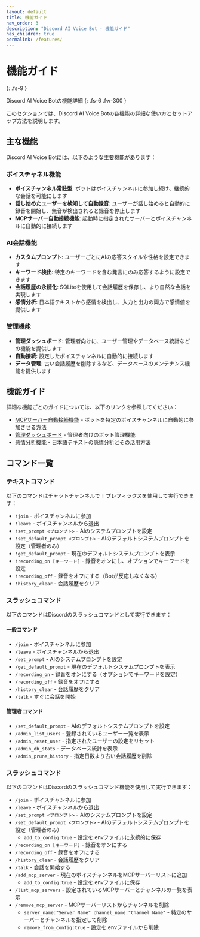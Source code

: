 ```yaml
---
layout: default
title: 機能ガイド
nav_order: 3
description: "Discord AI Voice Bot - 機能ガイド"
has_children: true
permalink: /features/
---
```


# 機能ガイド
{: .fs-9 }

Discord AI Voice Botの機能詳細
{: .fs-6 .fw-300 }

このセクションでは、Discord AI Voice Botの各機能の詳細な使い方とセットアップ方法を説明します。

## 主な機能

Discord AI Voice Botには、以下のような主要機能があります：

### ボイスチャネル機能

- **ボイスチャンネル常駐型**: ボットはボイスチャンネルに参加し続け、継続的な会話を可能にします
- **話し始めたユーザーを検知して自動録音**: ユーザーが話し始めると自動的に録音を開始し、無音が検出されると録音を停止します
- **MCPサーバー自動接続機能**: 起動時に指定されたサーバーとボイスチャンネルに自動的に接続します

### AI会話機能

- **カスタムプロンプト**: ユーザーごとにAIの応答スタイルや性格を設定できます
- **キーワード検出**: 特定のキーワードを含む発言にのみ応答するように設定できます
- **会話履歴の永続化**: SQLiteを使用して会話履歴を保存し、より自然な会話を実現します
- **感情分析**: 日本語テキストから感情を検出し、入力と出力の両方で感情値を提供します

### 管理機能

- **管理ダッシュボード**: 管理者向けに、ユーザー管理やデータベース統計などの機能を提供します
- **自動接続**: 設定したボイスチャンネルに自動的に接続します
- **データ管理**: 古い会話履歴を削除するなど、データベースのメンテナンス機能を提供します

## 機能ガイド

詳細な機能ごとのガイドについては、以下のリンクを参照してください：

- [MCPサーバー自動接続機能](./mcp-servers/) - ボットを特定のボイスチャンネルに自動的に参加させる方法
- [管理ダッシュボード](./admin-dashboard/) - 管理者向けのボット管理機能
- [感情分析機能](./emotion-analysis/) - 日本語テキストの感情分析とその活用方法

## コマンド一覧

### テキストコマンド

以下のコマンドはチャットチャンネルで `!` プレフィックスを使用して実行できます：

- `!join` - ボイスチャンネルに参加
- `!leave` - ボイスチャンネルから退出
- `!set_prompt <プロンプト>` - AIのシステムプロンプトを設定
- `!set_default_prompt <プロンプト>` - AIのデフォルトシステムプロンプトを設定（管理者のみ）
- `!get_default_prompt` - 現在のデフォルトシステムプロンプトを表示
- `!recording_on [キーワード]` - 録音をオンにし、オプションでキーワードを設定
- `!recording_off` - 録音をオフにする（Botが反応しなくなる）
- `!history_clear` - 会話履歴をクリア

### スラッシュコマンド

以下のコマンドはDiscordのスラッシュコマンドとして実行できます：

#### 一般コマンド
- `/join` - ボイスチャンネルに参加
- `/leave` - ボイスチャンネルから退出
- `/set_prompt` - AIのシステムプロンプトを設定
- `/get_default_prompt` - 現在のデフォルトシステムプロンプトを表示
- `/recording_on` - 録音をオンにする（オプションでキーワードを設定）
- `/recording_off` - 録音をオフにする
- `/history_clear` - 会話履歴をクリア
- `/talk` - すぐに会話を開始

#### 管理者コマンド
- `/set_default_prompt` - AIのデフォルトシステムプロンプトを設定
- `/admin_list_users` - 登録されているユーザー一覧を表示
- `/admin_reset_user` - 指定されたユーザーの設定をリセット
- `/admin_db_stats` - データベース統計を表示
- `/admin_prune_history` - 指定日数より古い会話履歴を削除

### スラッシュコマンド

以下のコマンドはDiscordのスラッシュコマンド機能を使用して実行できます：

- `/join` - ボイスチャンネルに参加
- `/leave` - ボイスチャンネルから退出
- `/set_prompt <プロンプト>` - AIのシステムプロンプトを設定
- `/set_default_prompt <プロンプト>` - AIのデフォルトシステムプロンプトを設定（管理者のみ）
  - `add_to_config:true` - 設定を.envファイルに永続的に保存
- `/recording_on [キーワード]` - 録音をオンにする
- `/recording_off` - 録音をオフにする
- `/history_clear` - 会話履歴をクリア
- `/talk` - 会話を開始する
- `/add_mcp_server` - 現在のボイスチャンネルをMCPサーバーリストに追加
  - `add_to_config:true` - 設定を.envファイルに保存
- `/list_mcp_servers` - 設定されているMCPサーバーとチャンネルの一覧を表示
- `/remove_mcp_server` - MCPサーバーリストからチャンネルを削除
  - `server_name:"Server Name" channel_name:"Channel Name"` - 特定のサーバーとチャンネルを指定して削除
  - `remove_from_config:true` - 設定を.envファイルから削除